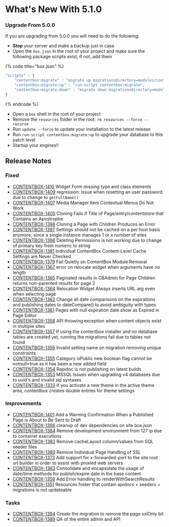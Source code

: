# What's New With 5.1.0

### Upgrade From 5.0.0

If you are upgrading from 5.0.0 you will need to do the following:

* **Stop** your server and make a backup just in case
* Open the `box.json` in the root of your project and make sure the following package scripts exist, if not, add them

{% code title="box.json" %}
```javascript
"scripts" : {
    "contentbox:migrate" : "migrate up migrationsDirectory=modules/contentbox/migrations",
    "contentbox:migrate:up" : "run-script contentbox:migrate",
    "contentbox:migrate:down" : "migrate down migrationsDirectory=modules/contentbox/migrations",
}
```
{% endcode %}

* Open a `box` shell in the root of your project
* Remove the `resources` folder in the root: `rm resources --force --recurse`
* Run `update --force` to update your installation to the latest release
* Run `run-script contentbox:migrate:up` to upgrade your database to this patch level
* Startup your engines!!

## Release Notes

### Fixed

* [CONTENTBOX-1410](https://ortussolutions.atlassian.net/browse/CONTENTBOX-1410) Widget Form missing type and class elements
* [CONTENTBOX-1409](https://ortussolutions.atlassian.net/browse/CONTENTBOX-1409) regression: issue when resetting an user password due to change to `getFullName()`
* [CONTENTBOX-1407](https://ortussolutions.atlassian.net/browse/CONTENTBOX-1407) Media Manager Item Contextual Menus Do Not Work
* [CONTENTBOX-1405](https://ortussolutions.atlassian.net/browse/CONTENTBOX-1405) Cloning Fails if Title of Page/entry/contentstore that Contains an Apostrophe
* [CONTENTBOX-1398](https://ortussolutions.atlassian.net/browse/CONTENTBOX-1398) Cloning a Page with Children Produces an Error
* [CONTENTBOX-1397](https://ortussolutions.atlassian.net/browse/CONTENTBOX-1397) Settings should not be cached on a per host basis anymore, since a single instance manages 1 or x number of sites
* [CONTENTBOX-1396](https://ortussolutions.atlassian.net/browse/CONTENTBOX-1396) Deleting Permissions is not working due to change of primary key from numeric to string
* [CONTENTBOX-1381](https://ortussolutions.atlassian.net/browse/CONTENTBOX-1381) Individual ContentBox Content-Level Cache Settings are Never Checked
* [CONTENTBOX-1379](https://ortussolutions.atlassian.net/browse/CONTENTBOX-1379) Fail Quietly on ContentBox Module Removal
* [CONTENTBOX-1367](https://ortussolutions.atlassian.net/browse/CONTENTBOX-1367) error on relocate widget when arguments have no length
* [CONTENTBOX-1365](https://ortussolutions.atlassian.net/browse/CONTENTBOX-1365) Paginated results in CBAdmin for Page Children returns non-parented results for page 2
* [CONTENTBOX-1364](https://ortussolutions.atlassian.net/browse/CONTENTBOX-1364) Relocation Widget Always inserts URL arg even when selecting page
* [CONTENTBOX-1362](https://ortussolutions.atlassian.net/browse/CONTENTBOX-1362) Change all date comparisons on the expirations and publishing dates to dateCompare() to avoid ambiguity with types
* [CONTENTBOX-1361](https://ortussolutions.atlassian.net/browse/CONTENTBOX-1361) Pages with null expiration date show as Expired in Page Editor
* [CONTENTBOX-1358](https://ortussolutions.atlassian.net/browse/CONTENTBOX-1358) API throwing exception when content objects exist in multiple sites
* [CONTENTBOX-1357](https://ortussolutions.atlassian.net/browse/CONTENTBOX-1357) If using the contentbox installer and no database tables are created yet, running the migrations fail due to tables not found
* [CONTENTBOX-1356](https://ortussolutions.atlassian.net/browse/CONTENTBOX-1356) Invalid setting name on migration removing unique constraints
* [CONTENTBOX-1355](https://ortussolutions.atlassian.net/browse/CONTENTBOX-1355) Category isPublic new boolean flag cannot be notnull=true as it has been a new added field
* [CONTENTBOX-1354](https://ortussolutions.atlassian.net/browse/CONTENTBOX-1354) Rapidoc is not publishing on latest builds
* [CONTENTBOX-1353](https://ortussolutions.atlassian.net/browse/CONTENTBOX-1353) MSSQL Issues when upgrading v4 databases due to uuid's and invalid sql syntaxes
* [CONTENTBOX-1333](https://ortussolutions.atlassian.net/browse/CONTENTBOX-1333) If you activate a new theme in the active theme area, contentbox creates double entries for theme settings

### Improvements

* [CONTENTBOX-1401](https://ortussolutions.atlassian.net/browse/CONTENTBOX-1401) Add a Warning Confirmation When a Published Page is About to Be Sent to Draft
* [CONTENTBOX-1386](https://ortussolutions.atlassian.net/browse/CONTENTBOX-1386) cleanup of dev dependencies on site box.json
* [CONTENTBOX-1384](https://ortussolutions.atlassian.net/browse/CONTENTBOX-1384) Remove development environment from 127 ip due to container executions
* [CONTENTBOX-1383](https://ortussolutions.atlassian.net/browse/CONTENTBOX-1383) Remove cacheLayout column/values from SQL seeder files
* [CONTENTBOX-1380](https://ortussolutions.atlassian.net/browse/CONTENTBOX-1380) Remove Individual Page Handling of SSL
* [CONTENTBOX-1373](https://ortussolutions.atlassian.net/browse/CONTENTBOX-1373) Add support for x-forwarded-port to the site root url builder in order to assist with proxied web servers
* [CONTENTBOX-1363](https://ortussolutions.atlassian.net/browse/CONTENTBOX-1363) Consolidate and encapsulate the usage of date/time methods for publish/expire date in the base content
* [CONTENTBOX-1359](https://ortussolutions.atlassian.net/browse/CONTENTBOX-1359) Add Error handling to renderWithSearchResults
* [CONTENTBOX-1351](https://ortussolutions.atlassian.net/browse/CONTENTBOX-1351) Resources folder that contain apidocs + seeders + migrations is not updateable

### Tasks

* [CONTENTBOX-1394](https://ortussolutions.atlassian.net/browse/CONTENTBOX-1394) Create the migration to remove the page sslOnly bit
* [CONTENTBOX-1389](https://ortussolutions.atlassian.net/browse/CONTENTBOX-1389) QA of the entire admin and API
